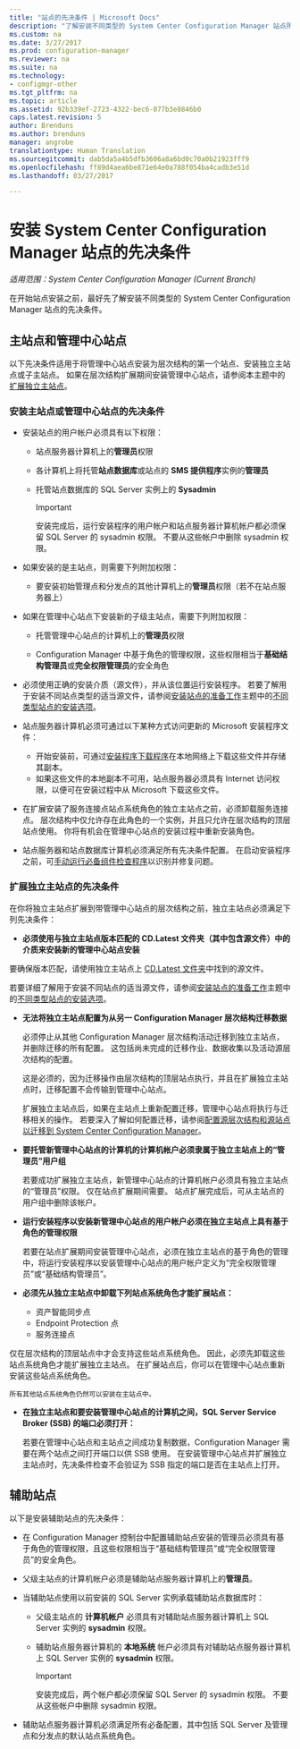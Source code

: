 ```yaml
---
title: "站点的先决条件 | Microsoft Docs"
description: "了解安装不同类型的 System Center Configuration Manager 站点所需的先决条件。"
ms.custom: na
ms.date: 3/27/2017
ms.prod: configuration-manager
ms.reviewer: na
ms.suite: na
ms.technology:
- configmgr-other
ms.tgt_pltfrm: na
ms.topic: article
ms.assetid: 92b339ef-2723-4322-bec6-077b3e8846b0
caps.latest.revision: 5
author: Brenduns
ms.author: brenduns
manager: angrobe
translationtype: Human Translation
ms.sourcegitcommit: dab5da5a4b5dfb3606a8a6bd0c70a0b21923fff9
ms.openlocfilehash: ff89d4aea6be871e64e0a788f054ba4cadb3e51d
ms.lasthandoff: 03/27/2017

---
```

# <a name="prerequisites-for-installing-system-center-configuration-manager-sites"></a>安装 System Center Configuration Manager 站点的先决条件

*适用范围：System Center Configuration Manager (Current Branch)*

在开始站点安装之前，最好先了解安装不同类型的 System Center Configuration Manager 站点的先决条件。

## <a name="primary-sites-and-the-central-administration-site"></a>主站点和管理中心站点
以下先决条件适用于将管理中心站点安装为层次结构的第一个站点、安装独立主站点或子主站点。 如果在层次结构扩展期间安装管理中心站点，请参阅本主题中的[扩展独立主站点](../../../../core/servers/deploy/install/prerequisites-for-installing-sites.md#bkmk_expand)。

###  <a name="bkmk_PrereqPri"></a>安装主站点或管理中心站点的先决条件  

-   安装站点的用户帐户必须具有以下权限：  

    -   站点服务器计算机上的**管理员**权限  
    -   各计算机上将托管**站点数据库**或站点的 **SMS 提供程序**实例的**管理员**  
    -   托管站点数据库的 SQL Server 实例上的 **Sysadmin**  

        > [!IMPORTANT]  
        >  安装完成后，运行安装程序的用户帐户和站点服务器计算机帐户都必须保留 SQL Server 的 sysadmin 权限。 不要从这些帐户中删除 sysadmin 权限。  

-   如果安装的是主站点，则需要下列附加权限：  
    -  要安装初始管理点和分发点的其他计算机上的**管理员**权限（若不在站点服务器上）  

-   如果在管理中心站点下安装新的子级主站点，需要下列附加权限：  

    -   托管管理中心站点的计算机上的**管理员**权限  

    -   Configuration Manager 中基于角色的管理权限，这些权限相当于**基础结构管理员**或**完全权限管理员**的安全角色  

-   必须使用正确的安装介质（源文件），并从该位置运行安装程序。 若要了解用于安装不同站点类型的适当源文件，请参阅[安装站点的准备工作](../../../../core/servers/deploy/install/prepare-to-install-sites.md)主题中的[不同类型站点的安装选项](../../../../core/servers/deploy/install/prepare-to-install-sites.md#bkmk_options)。

-   站点服务器计算机必须可通过以下某种方式访问更新的 Microsoft 安装程序文件：
    -  开始安装前，可通过[安装程序下载程序](../../../../core/servers/deploy/install/setup-downloader.md)在本地网络上下载这些文件并存储其副本。
    -  如果这些文件的本地副本不可用，站点服务器必须具有 Internet 访问权限，以便可在安装过程中从 Microsoft 下载这些文件。

- 在扩展安装了服务连接点站点系统角色的独立主站点之前，必须卸载服务连接点。 层次结构中仅允许存在此角色的一个实例，并且只允许在层次结构的顶层站点使用。 你将有机会在管理中心站点的安装过程中重新安装角色。
- 站点服务器和站点数据库计算机必须满足所有先决条件配置。 在启动安装程序之前，可[手动运行必备组件检查程序](../../../../core/servers/deploy/install/prerequisite-checker.md)以识别并修复问题。  


### <a name="bkmk_expand"></a> 扩展独立主站点的先决条件
在你将独立主站点扩展到带管理中心站点的层次结构之前，独立主站点必须满足下列先决条件：

-   **必须使用与独立主站点版本匹配的 CD.Latest 文件夹（其中包含源文件）中的介质来安装新的管理中心站点安装**

 要确保版本匹配，请使用独立主站点上 [CD.Latest 文件夹](/sccm/core/servers/manage/the-cd.latest-folder)中找到的源文件。

 若要详细了解用于安装不同站点的适当源文件，请参阅[安装站点的准备工作](../../../../core/servers/deploy/install/prepare-to-install-sites.md)主题中的[不同类型站点的安装选项](../../../../core/servers/deploy/install/prepare-to-install-sites.md#bkmk_options)。


-   **无法将独立主站点配置为从另一 Configuration Manager 层次结构迁移数据**  

     必须停止从其他 Configuration Manager 层次结构活动迁移到独立主站点，并删除迁移的所有配置。 这包括尚未完成的迁移作业、数据收集以及活动源层次结构的配置。  

     这是必须的，因为迁移操作由层次结构的顶层站点执行，并且在扩展独立主站点时，迁移配置不会传输到管理中心站点。  

     扩展独立主站点后，如果在主站点上重新配置迁移，管理中心站点将执行与迁移相关的操作。 若要深入了解如何配置迁移，请参阅[配置源层次结构和源站点以迁移到 System Center Configuration Manager](../../../../core/migration/configuring-source-hierarchies-and-source-sites-for-migration.md)。  

-   **要托管新管理中心站点的计算机的计算机帐户必须隶属于独立主站点上的“管理员”用户组**  

     若要成功扩展独立主站点，新管理中心站点的计算机帐户必须具有独立主站点的“管理员”权限。 仅在站点扩展期间需要。 站点扩展完成后，可从主站点的用户组中删除该帐户。  

-   **运行安装程序以安装新管理中心站点的用户帐户必须在独立主站点上具有基于角色的管理权限**  

     若要在站点扩展期间安装管理中心站点，必须在独立主站点的基于角色的管理中，将运行安装程序以安装管理中心站点的用户帐户定义为“完全权限管理员”或“基础结构管理员”。  

-   **必须先从独立主站点中卸载下列站点系统角色才能扩展站点：**  

    -   资产智能同步点  
    -   Endpoint Protection 点  
    -   服务连接点  

   仅在层次结构的顶层站点中才会支持这些站点系统角色。 因此，必须先卸载这些站点系统角色才能扩展独立主站点。 在扩展站点后，你可以在管理中心站点重新安装这些站点系统角色。  

    所有其他站点系统角色仍然可以安装在主站点中。  

-   **在独立主站点和要安装管理中心站点的计算机之间，SQL Server Service Broker (SSB) 的端口必须打开：**  

     若要在管理中心站点和主站点之间成功复制数据，Configuration Manager 需要在两个站点之间打开端口以供 SSB 使用。 在安装管理中心站点并扩展独立主站点时，先决条件检查不会验证为 SSB 指定的端口是否在主站点上打开。  


## <a name="bkmk_secondary"></a>辅助站点
以下是安装辅助站点的先决条件：
-   在 Configuration Manager 控制台中配置辅助站点安装的管理员必须具有基于角色的管理权限，且这些权限相当于“基础结构管理员”或“完全权限管理员”的安全角色。  
-   父级主站点的计算机帐户必须是辅助站点服务器计算机上的**管理员**。  
-   当辅助站点使用以前安装的 SQL Server 实例承载辅助站点数据库时：  

    -   父级主站点的 **计算机帐户** 必须具有对辅助站点服务器计算机上 SQL Server 实例的 **sysadmin** 权限。  

    -   辅助站点服务器计算机的 **本地系统** 帐户必须具有对辅助站点服务器计算机上 SQL Server 实例的 **sysadmin** 权限。  

        > [!IMPORTANT]  
        >  安装完成后，两个帐户都必须保留 SQL Server 的 sysadmin 权限。 不要从这些帐户中删除 sysadmin 权限。  

-   辅助站点服务器计算机必须满足所有必备配置，其中包括 SQL Server 及管理点和分发点的默认站点系统角色。  

